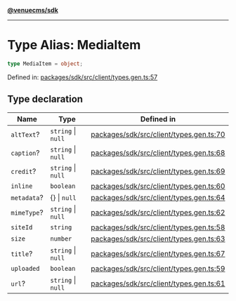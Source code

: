 [**@venuecms/sdk**](../Index.md)

***

# Type Alias: MediaItem

```ts
type MediaItem = object;
```

Defined in: [packages/sdk/src/client/types.gen.ts:57](https://github.com/venuecms/sdk/blob/00916d9de8c08ea7e3c8bf71381675389f602827/packages/sdk/src/client/types.gen.ts#L57)

## Type declaration

| Name | Type | Defined in |
| ------ | ------ | ------ |
| <a id="alttext"></a> `altText`? | `string` \| `null` | [packages/sdk/src/client/types.gen.ts:70](https://github.com/venuecms/sdk/blob/00916d9de8c08ea7e3c8bf71381675389f602827/packages/sdk/src/client/types.gen.ts#L70) |
| <a id="caption"></a> `caption`? | `string` \| `null` | [packages/sdk/src/client/types.gen.ts:68](https://github.com/venuecms/sdk/blob/00916d9de8c08ea7e3c8bf71381675389f602827/packages/sdk/src/client/types.gen.ts#L68) |
| <a id="credit"></a> `credit`? | `string` \| `null` | [packages/sdk/src/client/types.gen.ts:69](https://github.com/venuecms/sdk/blob/00916d9de8c08ea7e3c8bf71381675389f602827/packages/sdk/src/client/types.gen.ts#L69) |
| <a id="inline"></a> `inline` | `boolean` | [packages/sdk/src/client/types.gen.ts:60](https://github.com/venuecms/sdk/blob/00916d9de8c08ea7e3c8bf71381675389f602827/packages/sdk/src/client/types.gen.ts#L60) |
| <a id="metadata"></a> `metadata`? | \{\} \| `null` | [packages/sdk/src/client/types.gen.ts:64](https://github.com/venuecms/sdk/blob/00916d9de8c08ea7e3c8bf71381675389f602827/packages/sdk/src/client/types.gen.ts#L64) |
| <a id="mimetype"></a> `mimeType`? | `string` \| `null` | [packages/sdk/src/client/types.gen.ts:62](https://github.com/venuecms/sdk/blob/00916d9de8c08ea7e3c8bf71381675389f602827/packages/sdk/src/client/types.gen.ts#L62) |
| <a id="siteid"></a> `siteId` | `string` | [packages/sdk/src/client/types.gen.ts:58](https://github.com/venuecms/sdk/blob/00916d9de8c08ea7e3c8bf71381675389f602827/packages/sdk/src/client/types.gen.ts#L58) |
| <a id="size"></a> `size` | `number` | [packages/sdk/src/client/types.gen.ts:63](https://github.com/venuecms/sdk/blob/00916d9de8c08ea7e3c8bf71381675389f602827/packages/sdk/src/client/types.gen.ts#L63) |
| <a id="title"></a> `title`? | `string` \| `null` | [packages/sdk/src/client/types.gen.ts:67](https://github.com/venuecms/sdk/blob/00916d9de8c08ea7e3c8bf71381675389f602827/packages/sdk/src/client/types.gen.ts#L67) |
| <a id="uploaded"></a> `uploaded` | `boolean` | [packages/sdk/src/client/types.gen.ts:59](https://github.com/venuecms/sdk/blob/00916d9de8c08ea7e3c8bf71381675389f602827/packages/sdk/src/client/types.gen.ts#L59) |
| <a id="url"></a> `url`? | `string` \| `null` | [packages/sdk/src/client/types.gen.ts:61](https://github.com/venuecms/sdk/blob/00916d9de8c08ea7e3c8bf71381675389f602827/packages/sdk/src/client/types.gen.ts#L61) |

